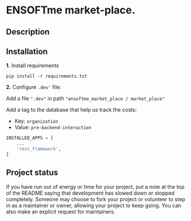 # ENSOFTme market-place.

## Description

## Installation
**1.** Install requirements

`pip install -r requirements.txt
`

**2.** Configure `.dev'` file:

Add a file `".dev"` in path `"ensoftme_market_place / market_place"`  

Add a tag to the database that help us track the costs:

- Key: `organization`
- Value: `pre-backend-interaction`

```python
INSTALLED_APPS = [
    ...
    'rest_framework',
]
```


## Project status
If you have run out of energy or time for your project, put a note at the top of the README saying that development has slowed down or stopped completely. Someone may choose to fork your project or volunteer to step in as a maintainer or owner, allowing your project to keep going. You can also make an explicit request for maintainers.
